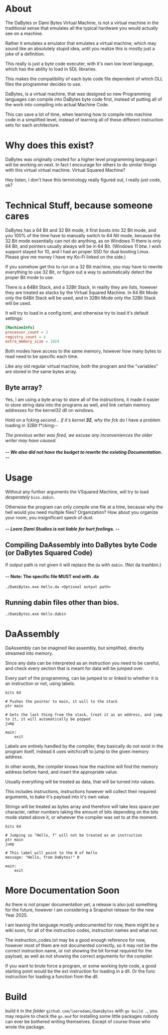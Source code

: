 # About
The DaBytes or Dami Bytes Virtual Machine, is not a virtual machine in the traditional sense that emulates all the typical hardware you would actually see on a machine.

Rather it emulates a emulator that emulates a virtual machine, which may sound like an absolutely stupid idea, until you realize this is mostly just a joke of a definition.

This really is just a byte code executer, with it's own low level language, which has the ability to load in SDL libraries.

This makes the compatibility of each byte code file dependent of which DLL files the programmer decides to use.

DaBytes, is a virtual machine, that was designed so new Programming languages can compile into DaBytes byte code first, instead of putting all of the work into compiling into actual Machine Code. 

This can save a lot of time, when learning how to compile into machine code in a simplified level, instead of learning all of these different instruction sets for each architecture.

# Why does this exist?
DaBytes was originally created for a higher level programming language I will be working on next. In fact I encourage for others to do similar things with this virtual virtual machine. Virtual Squared Machine?

Hey listen, I don't have this terminology really figured out, I really just code, ok?

# Technical Stuff, because someone cares
DaBytes has a 64 Bit and 32 Bit mode, it first boots into 32 Bit mode, and you 100% of the time have to manually switch to 64 Nit mode, because the 32 Bit mode essentially can not do anything, as on Windows 11 there is only 64 Bit, and pointers usually always will be in 64 Bit. (Windows 11 btw. I wish support stayed for 10, and I had an proper SSD for dual booting Linux. Please give me money I have my Ko-Fi linked on the side.)

If you somehow get this to run on a 32 Bit machine, you may have to rewrite everything to use 32 Bit, or figure out a way to automatically detect the proper Bit mode to use.

There is a 64Bit Stack, and a 32Bit Stack, in reality they are lists, however they are treated as stacks by the Virtual Squared Machine. In 64 Bit Mode only the 64Bit Stack will be used, and in 32Bit Mode only the 32Bit Stack will be used.

It will try to load in a config.toml, and otherwise try to load it's default settings:
```toml
[MachineInfo]
processor_count = 2
registry_count = 4
extra_memory_size = 1024
```

Both modes have access to the same memory, however how many bytes to read need to be specific each time.

Like any old regular virtual machine, both the program and the "variables" are stored in the same bytes array.

## Byte array?
Yes, I am using a byte array to store all of the instructions, it made it easier to store string data into the programs as well, and link certain memory addresses for the kernel32 dll on windows.

Hold on a f*cking second... if it's kernel **32**, why the f*ck do I have a problem loading in 32Bit f*cking--

*The previous writer was fired, we excuse any inconveniences the older writer may have caused.*
##### -- *We also did not have the budget to rewrite the existing Documentation.* --

# Usage
Without any further arguments the VSquared Machine, will try to load *desperately* `bios.dabin`.

Otherwise the program can only compile one file at a time, because why the hell would you need multiple files? Organization? How about you organize your room, you insignificant speck of dust.

#### -- *Loere Dami Studios is not liable for hurt feelings.* -- 

## Compiling DaAssembly into DaBytes byte Code (or DaBytes Squared Code)
If output path is not given it will replace the `da` with `dabin`. (Not da trashbin.)

#### -- Note: The specific file MUST end with .da 

`./DamiBytes.exe Hello.da <Optional output path>`

## Running dabin files other than bios.

`./DamiBytes.exe Hello.dabin`

# DaAssembly
DaAssembly can be imagined like assembly, but simplified, directly streamed into memory.

Since any data can be interpreted as an instruction you need to be careful, and check every section that is meant for data will be jumped over.

Every part of the programming, can be jumped to or linked to whether it is an instruction or not, using labels.

```
bits 64

# Pushes the pointer to main, it will to the stack
ptr main

# Gets the last thing from the stack, treat it as an address, and jump to it, it will automatically be popped
jump

main:
    exit
```

Labels are entirely handled by the compiler, they basically do not exist in the program itself, instead it uses witchcraft to jump to the given memory address.

In other words, the compiler knows how the machine will find the memory address before hand, and insert the appropriate value.

Usually everything will be treated as data, that will be turned into values.

This includes instructions, instructions however will collect their required arguments, to bake it's payload into it's own value.

Strings will be treated as bytes array and therefore will take less space per character, rather numbers taking the amount of bits depending on the bits mode stated above it, or whatever the compiler was set to at the moment.

```
bits 64

# Jumping so "Hello, f" will not be treated as an instruction
ptr main
jump

# This label will point to the H of Hello
message: "Hello, from DaBytes!" 0

main:
    exit
```

# More Documentation Soon
As there is not proper documentation yet, a release is also just something for the future, however I am considering a Snapshot release for the new Year 2025.

I am leaving the language mostly undocumented for now, there might be a wiki soon, for all of the instruction codes, instruction names and what not.

The instruction_codes.txt may be a good enough reference for now, however most of them are not documented correctly, so it may not be the correct instruction name, or not showing the bit format required for the payload, as well as not showing the correct arguments for the compiler.

If you want to brute force a program, or some working byte code, a good starting point would be the ext instruction for loading in a dll. Or the func instruction for loading a function from the dll.

# Build
build it in the *folder* `github.com/loeredami/DamiBytes` with `go build .`, you may require to check the `go.mod` for installing some little packages nobody can ever be bothered writing themselves. Except of course those who wrote the package.

